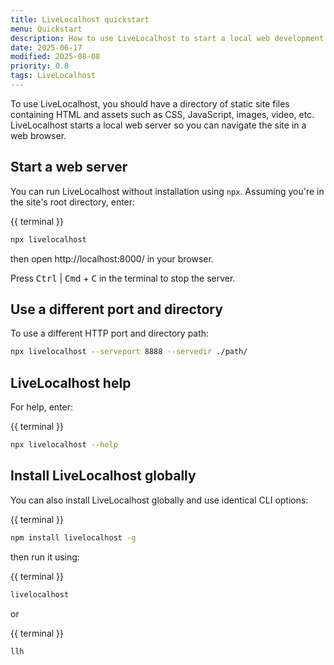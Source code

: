 ```yaml
---
title: LiveLocalhost quickstart
menu: Quickstart
description: How to use LiveLocalhost to start a local web development server.
date: 2025-06-17
modified: 2025-08-08
priority: 0.8
tags: LiveLocalhost
---
```


To use LiveLocalhost, you should have a directory of static site files containing HTML and assets such as CSS, JavaScript, images, video, etc. LiveLocalhost starts a local web server so you can navigate the site in a web browser.


## Start a web server

You can run LiveLocalhost without installation using `npx`. Assuming you're in the site's root directory, enter:

{{ terminal }}
```bash
npx livelocalhost
```

then open http://localhost:8000/ in your browser.

Press <kbd>Ctrl</kbd> | <kbd>Cmd</kbd> + <kbd>C</kbd> in the terminal to stop the server.


## Use a different port and directory

To use a different HTTP port and directory path:

```bash
npx livelocalhost --serveport 8888 --servedir ./path/
```


## LiveLocalhost help

For help, enter:

{{ terminal }}
```bash
npx livelocalhost --help
```


## Install LiveLocalhost globally

You can also install LiveLocalhost globally and use identical CLI options:

{{ terminal }}
```bash
npm install livelocalhost -g
```

then run it using:

{{ terminal }}
```bash
livelocalhost
```

or

{{ terminal }}
```bash
llh
```
